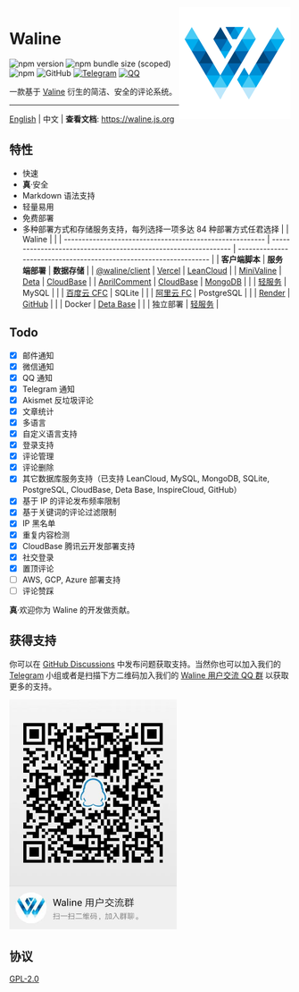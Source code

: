 <img src="./assets/logo.png" width='200' align="right" />

# Waline

![npm version](https://img.shields.io/npm/v/@waline/vercel?color=critical&logo=npm&style=flat-square) ![npm bundle size (scoped)](https://img.shields.io/bundlephobia/minzip/@waline/client?style=flat-square&label=size)
![npm](https://img.shields.io/npm/dm/@waline/vercel?style=flat-square) ![GitHub](https://img.shields.io/github/license/walinejs/waline?style=flat-square) [![Telegram](https://img.shields.io/badge/telegram-walinejs-2ca5e0?logo=telegram&style=flat-square)](https://t.me/walinejs) [![QQ](https://img.shields.io/badge/QQ-673663898-25bdff?logo=tencent-qq&style=flat-square)](https://qm.qq.com/cgi-bin/qm/qr?k=rPZvq_EBfwQa6QZX7sToVlhH49c6ed0R&jump_from=webapi)

一款基于 [Valine](https://valine.js.org) 衍生的简洁、安全的评论系统。

---

[English](https://github.com/walinejs/waline/blob/main/README.md) | 中文 | **查看文档**: <https://waline.js.org>

## 特性

- 快速
- **真**·安全
- Markdown 语法支持
- 轻量易用
- 免费部署
- 多种部署方式和存储服务支持，每列选择一项多达 84 种部署方式任君选择
  | | Waline | |
  | -------------------------------------------------------- | --------------------------------------------------------------- | ------------------------------------------------------------------ |
  | **客户端脚本** | **服务端部署** | **数据存储** |
  | [@waline/client](https://waline.js.org) | [Vercel](https://vercel.com) | [LeanCloud](https://leancloud.app) |
  | [MiniValine](https://minivaline.js.org/) | [Deta](https://deta.sh) | [CloudBase](https://clodbase.net) |
  | [AprilComment](https://github.com/asforest/AprilComment) | [CloudBase](https://cloudbase.net/) | [MongoDB](https://mongodb.com) |
  | | [轻服务](https://qingfuwu.cn) | MySQL |
  | | [百度云 CFC](https://console.bce.baidu.com/cfc/#/cfc/functions) | SQLite |
  | | [阿里云 FC](https://fc.console.aliyun.com/) | PostgreSQL |
  | | [Render](https://render.com) | [GitHub](https://github.com) |
  | | Docker | [Deta Base](https://docs.deta.sh/docs/base/about) |
  | | 独立部署 | [轻服务](https://qingfuwu.cn/docs/nodejs/database/quickstart.html) |

## Todo

- [x] 邮件通知
- [x] 微信通知
- [x] QQ 通知
- [x] Telegram 通知
- [x] Akismet 反垃圾评论
- [x] 文章统计
- [x] 多语言
- [x] 自定义语言支持
- [x] 登录支持
- [x] 评论管理
- [x] 评论删除
- [x] 其它数据库服务支持（已支持 LeanCloud, MySQL, MongoDB, SQLite, PostgreSQL, CloudBase, Deta Base, InspireCloud, GitHub）
- [x] 基于 IP 的评论发布频率限制
- [x] 基于关键词的评论过滤限制
- [x] IP 黑名单
- [x] 重复内容检测
- [x] CloudBase 腾讯云开发部署支持
- [x] 社交登录
- [x] 置顶评论
- [ ] AWS, GCP, Azure 部署支持
- [ ] 评论赞踩

**真**·欢迎你为 Waline 的开发做贡献。

## 获得支持

你可以在 [GitHub Discussions](https://github.com/walinejs/waline/discussions) 中发布问题获取支持。当然你也可以加入我们的 [Telegram](https://t.me/walinejs) 小组或者是扫描下方二维码加入我们的 [Waline 用户交流 QQ 群](https://qm.qq.com/cgi-bin/qm/qr?k=rPZvq_EBfwQa6QZX7sToVlhH49c6ed0R&jump_from=webapi) 以获取更多的支持。

<a href="https://qm.qq.com/cgi-bin/qm/qr?k=rPZvq_EBfwQa6QZX7sToVlhH49c6ed0R&jump_from=webapi" target="_blank">
  <img src="./assets/qqgroup.jpg" width="300" />
</a>

## 协议

[GPL-2.0](https://github.com/lizheming/Waline/blob/main/LICENSE)
